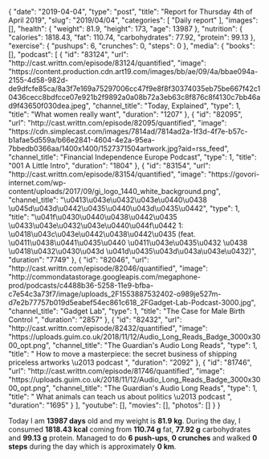 {
    "date": "2019-04-04",
    "type": "post",
    "title": "Report for Thursday 4th of April 2019",
    "slug": "2019\/04\/04",
    "categories": [
        "Daily report"
    ],
    "images": [],
    "health": {
        "weight": 81.9,
        "height": 173,
        "age": 13987
    },
    "nutrition": {
        "calories": 1818.43,
        "fat": 110.74,
        "carbohydrates": 77.92,
        "protein": 99.13
    },
    "exercise": {
        "pushups": 6,
        "crunches": 0,
        "steps": 0
    },
    "media": {
        "books": [],
        "podcast": [
            {
                "id": "83124",
                "url": "http:\/\/cast.writtn.com\/episode\/83124\/quantified",
                "image": "https:\/\/content.production.cdn.art19.com\/images\/bb\/ae\/09\/4a\/bbae094a-2155-4d58-982d-de9dfcfe85ca\/8a3f7e169a75297006cc47f9e8f8f30374035eb75be667f42c10436cecc8bdfcce07e921b2f9892a0a08b72a3eb63c8f876c8f4130c7bb46ad9f43650f030dea.jpeg",
                "channel_title": "Today, Explained",
                "type": 1,
                "title": "What women really want",
                "duration": "1207"
            },
            {
                "id": "82095",
                "url": "http:\/\/cast.writtn.com\/episode\/82095\/quantified",
                "image": "https:\/\/cdn.simplecast.com\/images\/7814ad\/7814ad2a-1f3d-4f7e-b57c-b1afae5d559a\/b66e2841-4604-4e2a-95ea-7bbedb0366aa\/1400x1400\/1527371504artwork.jpg?aid=rss_feed",
                "channel_title": "Financial Independence Europe Podcast",
                "type": 1,
                "title": "001 A Little Intro",
                "duration": "1804"
            },
            {
                "id": "83154",
                "url": "http:\/\/cast.writtn.com\/episode\/83154\/quantified",
                "image": "https:\/\/govori-internet.com\/wp-content\/uploads\/2017\/09\/gi_logo_1440_white_background.png",
                "channel_title": "\u0413\u043e\u0432\u043e\u0440\u0438 \u045d\u043d\u0442\u0435\u0440\u043d\u0435\u0442",
                "type": 1,
                "title": "\u041f\u0430\u0440\u0438\u0442\u0435 \u0433\u043e\u0432\u043e\u0440\u044f\u0442 1: \u0418\u043c\u043e\u0442\u0438\u0442\u0435 (feat. \u0411\u0438\u0441\u0435\u0440 \u0411\u043e\u0435\u0432 \u0438 \u0418\u0432\u0430\u043d \u041d\u0435\u043d\u043a\u043e\u0432)",
                "duration": "7749"
            },
            {
                "id": "82046",
                "url": "http:\/\/cast.writtn.com\/episode\/82046\/quantified",
                "image": "http:\/\/commondatastorage.googleapis.com\/megaphone-prod\/podcasts\/c4488b36-5258-11e9-bfba-c7e54c3a73f7\/image\/uploads_2F1553887532402-o989je527m-d7e2b77757b019d5eabef54ec861c618_2FGadget-Lab-Podcast-3000.jpg",
                "channel_title": "Gadget Lab",
                "type": 1,
                "title": "The Case for Male Birth Control ",
                "duration": "2857"
            },
            {
                "id": "82432",
                "url": "http:\/\/cast.writtn.com\/episode\/82432\/quantified",
                "image": "https:\/\/uploads.guim.co.uk\/2018\/11\/12\/Audio_Long_Reads_Badge_3000x3000_opt.png",
                "channel_title": "The Guardian's Audio Long Reads",
                "type": 1,
                "title": " How to move a masterpiece: the secret business of shipping priceless artworks \u2013 podcast ",
                "duration": "2092"
            },
            {
                "id": "81746",
                "url": "http:\/\/cast.writtn.com\/episode\/81746\/quantified",
                "image": "https:\/\/uploads.guim.co.uk\/2018\/11\/12\/Audio_Long_Reads_Badge_3000x3000_opt.png",
                "channel_title": "The Guardian's Audio Long Reads",
                "type": 1,
                "title": " What animals can teach us about politics \u2013 podcast ",
                "duration": "1695"
            }
        ],
        "youtube": [],
        "movies": [],
        "photos": []
    }
}

Today I am <strong>13987 days</strong> old and my weight is <strong>81.9 kg</strong>. During the day, I consumed <strong>1818.43 kcal</strong> coming from <strong>110.74 g</strong> fat, <strong>77.92 g</strong> carbohydrates and <strong>99.13 g</strong> protein. Managed to do <strong>6 push-ups</strong>, <strong>0 crunches</strong> and walked <strong>0 steps</strong> during the day which is approximately <strong>0 km</strong>.